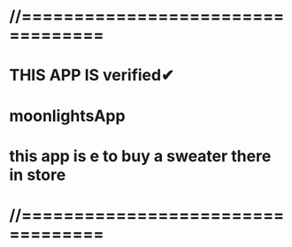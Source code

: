 # //==================================

# THIS APP IS verified✔ 
# moonlightsApp
# this app is e to buy a sweater there in store

# //==================================